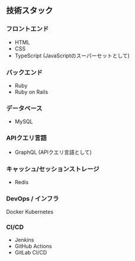 ## 技術スタック
### フロントエンド
- HTML
- CSS
- TypeScript (JavaScriptのスーパーセットとして)
### バックエンド
- Ruby
- Ruby on Rails
### データベース
- MySQL
### APIクエリ言語
- GraphQL (APIクエリ言語として)
### キャッシュ/セッションストレージ
- Redis
### DevOps / インフラ
Docker
Kubernetes
### CI/CD
- Jenkins
- GitHub Actions
- GitLab CI/CD
